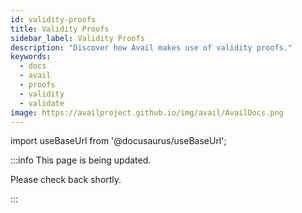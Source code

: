 ```yaml
---
id: validity-proofs
title: Validity Proofs
sidebar_label: Validity Proofs
description: "Discover how Avail makes use of validity proofs."
keywords:
  - docs
  - avail
  - proofs
  - validity
  - validate
image: https://availproject.github.io/img/avail/AvailDocs.png
---
```

import useBaseUrl from '@docusaurus/useBaseUrl';

:::info This page is being updated.

Please check back shortly.

:::
